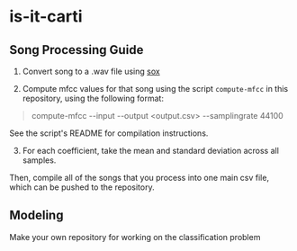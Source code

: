 # is-it-carti

## Song Processing Guide

1. Convert song to a .wav file using [sox](http://sox.sourceforge.net/)

2. Compute mfcc values for that song using the script `compute-mfcc` in this repository, using the following format:

> compute-mfcc --input <song> --output <output.csv> --samplingrate 44100

See the script's README for compilation instructions.

3. For each coefficient, take the mean and standard deviation across all samples.

Then, compile all of the songs that you process into one main csv file, which can be pushed to the repository.

## Modeling

Make your own repository for working on the classification problem
